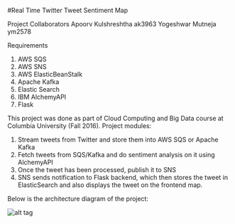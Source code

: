 #Real Time Twitter Tweet Sentiment Map

Project Collaborators Apoorv Kulshreshtha ak3963 Yogeshwar Mutneja ym2578

Requirements
1. AWS SQS
2. AWS SNS
3. AWS ElasticBeanStalk
4. Apache Kafka
5. Elastic Search
6. IBM AlchemyAPI
7. Flask

This project was done as part of Cloud Computing and Big Data course at Columbia University (Fall 2016). 
Project modules:
1. Stream tweets from Twitter and store them into AWS SQS or Apache Kafka
2. Fetch tweets from SQS/Kafka and do sentiment analysis on it using AlchemyAPI
3. Once the tweet has been processed, publish it to SNS
4. SNS sends notification to Flask backend, which then stores the tweet in ElasticSearch and also displays the tweet on the frontend map.

Below is the architecture diagram of the project:

![alt tag](http://i.imgur.com/ouIDUJT.png)
